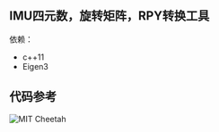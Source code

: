 ## IMU四元数，旋转矩阵，RPY转换工具

依赖：

- c++11
- Eigen3

## 代码参考

![MIT Cheetah](https://github.com/mit-biomimetics/Cheetah-Software.git)